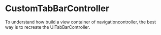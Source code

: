 CustomTabBarController
======================

To understand how build a view container of navigationcontroller, the best way is to recreate the UITabBarController.
